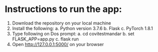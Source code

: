 # Instructions to run the app:
1.	Download the repository on your local machine
2.	Install the following:
  a.	Python version 3.7.6
  b.	Flask
  c.	PyTorch 1.8.1
3.	Type following on Dos prompt:
  a.	cd covitestmandar
  b.	set FLASK_APP=app.py
  c.	flask run
4.	Open http://127.0.0.1:5000/ on your browser 
